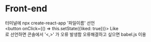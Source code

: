 # Front-end
터미널에 npx create-react-app '파일이름' 선언<br/>
<button onClick={() => this.setState({liked: true})}> Like  </button><br/>
로 선언하면 콘솔에서 '<,>' 가 오류 발생함 오류해결하고 싶으면 babel.js 이용
